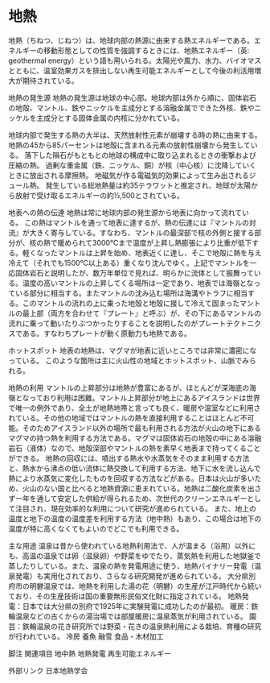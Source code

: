# 地熱

地熱（ちねつ、じねつ）は、地球内部の熱源に由来する熱エネルギーである。エネルギーの移動形態としての性質を強調するときには、地熱エネルギー（英: geothermal energy）という語も用いられる。太陽光や風力、水力、バイオマスとともに、温室効果ガスを排出しない再生可能エネルギーとして今後の利活用増大が期待されている。

地熱の発生源
地熱の発生源は地球の中心部。地球内部は外から順に、固体岩石の地殻、マントル、鉄やニッケルを主成分とする溶融金属でできた外核、鉄やニッケルを主成分とする固体金属の内核に分かれている。

地球内部で発生する熱の大半は、天然放射性元素が崩壊する時の熱に由来する。地熱の45から85パーセントは地殻に含まれる元素の放射性崩壊から発生している。
落下した隕石がもともとの地球の構成中に取り込まれるときの衝撃および圧縮の熱。
過剰な重金属（鉄、ニッケル、銅）が核（中心核）に沈降していくときに放出される摩擦熱。
地磁気が作る電磁気的効果によって生み出されるジュール熱。
発生している総地熱量は約35テラワットと推定され、地球が太陽から放射で受け取るエネルギーの約1⁄2,500とされている。

地表への熱の伝達
地熱は常に地球内部の発生源から地表に向かって流れている。
この熱はマントルを通って地表に達するが、熱の伝達には『マントルの対流』が大きく寄与している。すなわち、マントルの最深部で核の外側と接する部分が、核の熱で暖められて3000℃まで温度が上昇し熱膨張により比重が低下する。軽くなったマントルは上昇を始め、地表近くに達し、そこで地殻に熱を与え冷えて（それでも1500℃以上ある）重くなり沈んでゆく。上記でマントルを一応固体岩石と説明したが、数万年単位で見れば、明らかに流体として振舞っている。温度の高いマントルの上昇してくる場所は一定であり、地表では海嶺となっている部分に相当する。またマントルの沈み込む場所は海溝やトラフに相当する。このマントルの流れの上に乗った地殻と地殻に接して冷えて固まったマントルの最上部（両方を合わせて『プレート』と呼ぶ）が、その下にあるマントルの流れに乗って動いたりぶつかったりすることを説明したのがプレートテクトニクスである。すなわちプレートが動く原動力も地熱である。

ホットスポット
地表の地熱は、マグマが地表に近いところでは非常に濃密になっている。
このような箇所は主に火山性の地域とホットスポット、山脈でみられる。

地熱の利用
マントルの上昇部分は地熱が豊富にあるが、ほとんどが深海底の海嶺となっており利用は困難。マントル上昇部分が地上にあるアイスランドは世界で唯一の例外であり、全土が地熱地帯と言っても良く、暖房や温室などに利用されている。その他の地域ではマントルの熱を直接利用することはほとんど不可能。そのためアイスランド以外の場所で最も利用される方法が火山の地下にあるマグマの持つ熱を利用する方法である。マグマは固体岩石の地殻の中にある溶融岩石（液体）なので、地殻深部やマントルの熱を素早く地表まで持ってくることができる。
地熱の回収には、噴出する熱水や水蒸気をそのまま利用する方法と、熱水から沸点の低い流体に熱交換して利用する方法、地下に水を流し込んで熱により水蒸気に変化したものを回収する方法などがある。日本は火山が多いため、火山のない国と比べると地熱資源に恵まれている。地熱は二酸化炭素を出さず一年を通して安定した供給が得られるため、次世代のクリーンエネルギーとして注目され、現在効率的な利用について研究が進められている。
また、地上の温度と地下の温度の温度差を利用する方法（地中熱）もあり、この場合は地下の温度が特に高くなくてもよいのでどこでも利用できる。

主な用途
温泉は昔から使われている地熱利用法で、人が温まる（浴用）以外にも、高温の温泉では卵（温泉卵）や野菜をゆでたり、蒸気熱を利用した地獄釜で蒸したりしている。また、温泉の熱を発電用途に使う、地熱バイナリー発電（温泉発電）も実用化されており、さらなる研究開発が進められている。
大分県別府市の明礬温泉では、地熱を利用した湯の花（明礬）の生産が江戸時代から続いており、その生産技術は国の重要無形民俗文化財に指定されている。
地熱発電：日本では大分県の別府で1925年に実験発電に成功したのが最初。
暖房：鉄輪温泉などの古くからの湯治場では部屋暖房に温泉蒸気が利用されている。
園芸：鉄輪温泉の花き研究所では野菜・花きの温泉熱利用による栽培、育種の研究が行われている。
冷房
養魚
融雪
食品・木材加工

脚注
関連項目
地中熱
地熱発電
再生可能エネルギー

外部リンク
日本地熱学会